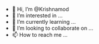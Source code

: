 - 👋 Hi, I’m @Krishnamod
- 👀 I’m interested in ...
- 🌱 I’m currently learning ...
- 💞️ I’m looking to collaborate on ...
- 📫 How to reach me ...

<!---
Krishnamod/Krishnamod is a ✨ special ✨ repository because its `README.md` (this file) appears on your GitHub profile.
You can click the Preview link to take a look at your changes.
--->
